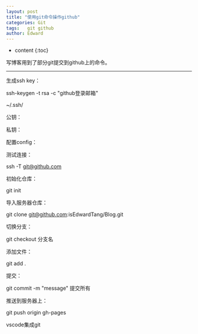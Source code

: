```yaml
---
layout: post
title: "使用git命令操作github"
categories: Git
tags:	git github
author: Edward
---
```


* content
{:toc}

写博客用到了部分git提交到github上的命令。

--------------------

生成ssh key：

ssh-keygen -t rsa -c "github登录邮箱"

~/.ssh/

公钥：

私钥：

配置config：



测试连接：

ssh -T git@github.com

初始化仓库：

git init

导入服务器仓库：

git clone git@github.com:isEdwardTang/Blog.git


切换分支：

git checkout 分支名

添加文件：

git add .

提交：

git commit -m "message" 提交所有

推送到服务器上：

git push origin gh-pages 

vscode集成git